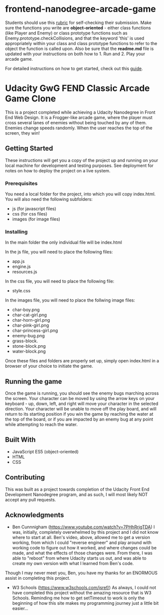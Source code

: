 frontend-nanodegree-arcade-game
===============================

Students should use this [rubric](https://review.udacity.com/#!/projects/2696458597/rubric) for self-checking their submission. Make sure the functions you write are **object-oriented** - either class functions (like Player and Enemy) or class prototype functions such as Enemy.prototype.checkCollisions, and that the keyword 'this' is used appropriately within your class and class prototype functions to refer to the object the function is called upon. Also be sure that the **readme.md** file is updated with your instructions on both how to 1. Run and 2. Play your arcade game.

For detailed instructions on how to get started, check out this [guide](https://docs.google.com/document/d/1v01aScPjSWCCWQLIpFqvg3-vXLH2e8_SZQKC8jNO0Dc/pub?embedded=true).


# Udacity GwG FEND Classic Arcade Game Clone

This is a project completed while achieving a Udacity Nanodegree in Front End Web 
Design. It is a Frogger-like arcade game, where the player must cross several 
lanes of enemies without being touched by any of them. Enemies change speeds 
randomly. When the user reaches the top of the screen, they win!

## Getting Started

These instructions will get you a copy of the project up and running on your 
local machine for development and testing purposes. See deployment for notes on 
how to deploy the project on a live system.

### Prerequisites

You need a local folder for the project, into which you will copy index.html.
You will also need the following subfolders:
* js (for javascript files)
* css (for css files)
* images (for image files)

### Installing

In the main folder the only individual file will be index.html

In the js file, you will need to place the following files:
* app.js
* engine.js
* resources.js

In the css file, you will need to place the following file:
* style.css

In the images file, you will need to place the follwing image files:
* char-boy.png
* char-cat-girl.png
* char-horn-girl.png
* char-pink-girl.png
* char-princess-girl.png
* enemy-bug.png
* grass-block.
* stone-block.png
* water-block.png

Once these files and folders are properly set up, simply open index.html in a 
browser of your choice to initiate the game.

## Running the game

Once the game is running, you should see the enemy bugs marching across the screen.
Your character can be moved by using the arrow keys on your keyboard - up, down, 
left, and right will move your character in the selected direction. Your character 
will be unable to move off the play board, and will return to its starting position 
if you win the game by reaching the water at the top of the board, or if you are 
impacted by an enemy bug at any point while attempting to reach the water.

## Built With

* JavaScript ES5 (object-oriented)
* HTML
* CSS

## Contributing

This was built as a project towards completion of the Udacity Front End Development 
Nanodegree program, and as such, I will most likely NOT accept any pull requests.

## Acknowledgments

* Ben Cunnnigham (https://www.youtube.com/watch?v=7PHhRrjgTDA)
I was, initially, completely overwhelmed by this project and I did not know where 
to start at all. Ben's video, above, allowed me to get a version working, from 
which I could "reverse engineer" and play around with working code to figure out
how it worked, and where changes could be made, and what the effects of those 
changes were. From there, I was able to "reboot" from where Udacity starts us out, 
and was able to create my own version with what I learned from Ben's code.

Though I may never meet you, Ben, you have my thanks for an ENORMOUS assist in 
completing this project.

* W3 Schools (https://www.w3schools.com/jsref/)
As always, I could not have completed this project without the amazing resource 
that is W3 Schools. Reminding me how to get setTimeout to work is only the 
beginning of how this site makes my programming journey just a little bit easier...